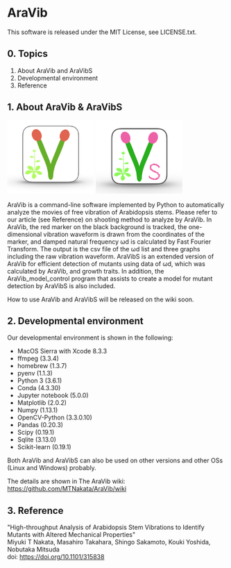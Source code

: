 # AraVib

This software is released under the MIT License, see LICENSE.txt.

## 0. Topics

1. About AraVib and AraVibS
1. Developmental environment
1. Reference

## 1. About AraVib & AraVibS

<img src="https://github.com/MTNakata/Image_folder/blob/master/AraVib_logo.png" width="200">
<img src="https://github.com/MTNakata/Image_folder/blob/master/AraVibS_logo.png" width="200">

AraVib is a command-line software implemented by Python to automatically analyze the movies of free vibration of Arabidopsis stems. 
Please refer to our article (see Reference) on shooting method to analyze by AraVib. 
In AraVib, the red marker on the black background is tracked, the one-dimensional vibration waveform is drawn from the coordinates of the marker, 
and damped natural frequency ωd is calculated by Fast Fourier Transform. The output is the csv file of the ωd list 
and three graphs including the raw vibration waveform. AraVibS is an extended version of AraVib for efficient detection of 
mutants using data of ωd, which was calculated by AraVib, and growth traits. In addition, the AraVib_model_control program that 
assists to create a model for mutant detection by AraVibS is also included.

How to use AraVib and AraVibS will be released on the wiki soon.

## 2. Developmental environment

Our developmental environment is shown in the following:

- MacOS Sierra with Xcode 8.3.3
- ffmpeg (3.3.4)
- homebrew (1.3.7)
- pyenv (1.1.3)
- Python 3 (3.6.1)
- Conda (4.3.30)
- Jupyter notebook (5.0.0)
- Matplotlib (2.0.2)
- Numpy (1.13.1)
- OpenCV-Python (3.3.0.10)
- Pandas (0.20.3)
- Scipy (0.19.1)
- Sqlite (3.13.0)
- Scikit-learn (0.19.1)

Both AraVib and AraVibS can also be used on other versions and other OSs (Linux and Windows) probably.

The details are shown in The AraVib wiki: https://github.com/MTNakata/AraVib/wiki

## 3. Reference

"High-throughput Analysis of Arabidopsis Stem Vibrations to Identify Mutants with Altered Mechanical Properties"  
Miyuki T Nakata, Masahiro Takahara, Shingo Sakamoto, Kouki Yoshida, Nobutaka Mitsuda  
doi: https://doi.org/10.1101/315838  